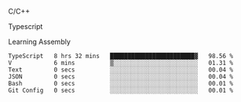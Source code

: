 <p>C/C++</p>
<p> Typescript</p>
<p>Learning Assembly</p>

<!--START_SECTION:waka-->

```text
TypeScript   8 hrs 32 mins   ████████████████████████▓   98.56 %
V            6 mins          ▒░░░░░░░░░░░░░░░░░░░░░░░░   01.31 %
Text         0 secs          ░░░░░░░░░░░░░░░░░░░░░░░░░   00.04 %
JSON         0 secs          ░░░░░░░░░░░░░░░░░░░░░░░░░   00.04 %
Bash         0 secs          ░░░░░░░░░░░░░░░░░░░░░░░░░   00.01 %
Git Config   0 secs          ░░░░░░░░░░░░░░░░░░░░░░░░░   00.01 %
```

<!--END_SECTION:waka-->
